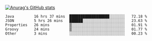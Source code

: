 [![Anurag's GitHub stats](https://github-readme-stats.vercel.app/api?username=sebasphere&count_private=true&theme=tokyonight)](https://github.com/anuraghazra/github-readme-stats)

<!--START_SECTION:waka-->
```text
Java         16 hrs 37 mins  ██████████████████░░░░░░░   72.18 % 
JSON         5 hrs 26 mins   ██████░░░░░░░░░░░░░░░░░░░   23.63 % 
Properties   26 mins         ▒░░░░░░░░░░░░░░░░░░░░░░░░   01.91 % 
Groovy       24 mins         ▒░░░░░░░░░░░░░░░░░░░░░░░░   01.77 % 
Other        3 mins          ░░░░░░░░░░░░░░░░░░░░░░░░░   00.23 % 
```
<!--END_SECTION:waka-->

